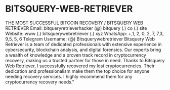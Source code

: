 # BITSQUERY-WEB-RETRIEVER
THE MOST SUCCESSFUL BITCOIN RECOVERY / BITSQUERY WEB RETRIEVER
Email: bitqueryretrieverhacker (@) bitquery (.) co (.) site
Website:  www (.) bitsquerywebretriever (.) xyz
WhatsApp: +,1, 2, 0, 2, 7, 7,3, 9,5, 5, 6
Telegram Username: (@) Bitsquerywebretriever
Bitsquery Web Retriever is a team of dedicated professionals with extensive experience in cybersecurity, blockchain analysis, and digital forensics. Our experts bring a wealth of knowledge and a proven track record in cryptocurrency recovery, making us a trusted partner for those in need.
Thanks to Bitsquery Web Retriever, I successfully recovered my lost cryptocurrencies. Their dedication and professionalism make them the top choice for anyone needing recovery services. I highly recommend them for any cryptocurrency recovery needs."
